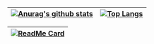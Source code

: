 | [![Anurag's github stats](https://github-readme-stats.vercel.app/api?username=LucasCostakt&count_private=true&show_icons=true&theme=ayu-mirage)](https://github.com/anuraghazra/github-readme-stats)   | [![Top Langs](https://github-readme-stats.vercel.app/api/top-langs/?username=LucasCostakt&layout=compact&count_private=true&show_icons=true&theme=ayu-mirage)]() |
|---|---|

|[![ReadMe Card](https://github-readme-stats.vercel.app/api/pin/?username=LucasCostakt&repo=Dev-Radar&show_icons=true&theme=ayu-mirage)](https://github.com/LucasCostakt/Dev-Radar) | 
|---|

